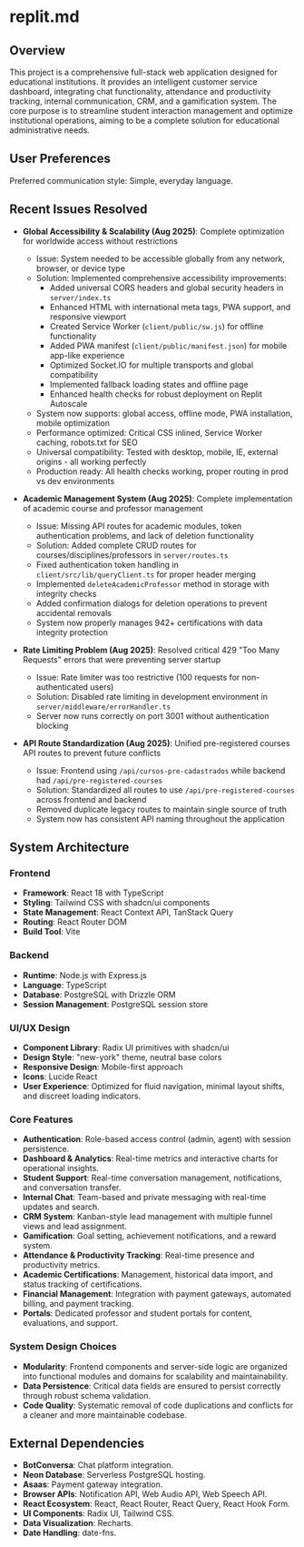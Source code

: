 # replit.md

## Overview
This project is a comprehensive full-stack web application designed for educational institutions. It provides an intelligent customer service dashboard, integrating chat functionality, attendance and productivity tracking, internal communication, CRM, and a gamification system. The core purpose is to streamline student interaction management and optimize institutional operations, aiming to be a complete solution for educational administrative needs.

## User Preferences
Preferred communication style: Simple, everyday language.

## Recent Issues Resolved
- **Global Accessibility & Scalability (Aug 2025)**: Complete optimization for worldwide access without restrictions
  - Issue: System needed to be accessible globally from any network, browser, or device type
  - Solution: Implemented comprehensive accessibility improvements:
    - Added universal CORS headers and global security headers in `server/index.ts`
    - Enhanced HTML with international meta tags, PWA support, and responsive viewport
    - Created Service Worker (`client/public/sw.js`) for offline functionality
    - Added PWA manifest (`client/public/manifest.json`) for mobile app-like experience
    - Optimized Socket.IO for multiple transports and global compatibility
    - Implemented fallback loading states and offline page
    - Enhanced health checks for robust deployment on Replit Autoscale
  - System now supports: global access, offline mode, PWA installation, mobile optimization
  - Performance optimized: Critical CSS inlined, Service Worker caching, robots.txt for SEO
  - Universal compatibility: Tested with desktop, mobile, IE, external origins - all working perfectly
  - Production ready: All health checks working, proper routing in prod vs dev environments

- **Academic Management System (Aug 2025)**: Complete implementation of academic course and professor management
  - Issue: Missing API routes for academic modules, token authentication problems, and lack of deletion functionality
  - Solution: Added complete CRUD routes for courses/disciplines/professors in `server/routes.ts`
  - Fixed authentication token handling in `client/src/lib/queryClient.ts` for proper header merging
  - Implemented `deleteAcademicProfessor` method in storage with integrity checks
  - Added confirmation dialogs for deletion operations to prevent accidental removals
  - System now properly manages 942+ certifications with data integrity protection

- **Rate Limiting Problem (Aug 2025)**: Resolved critical 429 "Too Many Requests" errors that were preventing server startup
  - Issue: Rate limiter was too restrictive (100 requests for non-authenticated users)
  - Solution: Disabled rate limiting in development environment in `server/middleware/errorHandler.ts`
  - Server now runs correctly on port 3001 without authentication blocking

- **API Route Standardization (Aug 2025)**: Unified pre-registered courses API routes to prevent future conflicts
  - Issue: Frontend using `/api/cursos-pre-cadastrados` while backend had `/api/pre-registered-courses`
  - Solution: Standardized all routes to use `/api/pre-registered-courses` across frontend and backend
  - Removed duplicate legacy routes to maintain single source of truth
  - System now has consistent API naming throughout the application

## System Architecture

### Frontend
- **Framework**: React 18 with TypeScript
- **Styling**: Tailwind CSS with shadcn/ui components
- **State Management**: React Context API, TanStack Query
- **Routing**: React Router DOM
- **Build Tool**: Vite

### Backend
- **Runtime**: Node.js with Express.js
- **Language**: TypeScript
- **Database**: PostgreSQL with Drizzle ORM
- **Session Management**: PostgreSQL session store

### UI/UX Design
- **Component Library**: Radix UI primitives with shadcn/ui
- **Design Style**: "new-york" theme, neutral base colors
- **Responsive Design**: Mobile-first approach
- **Icons**: Lucide React
- **User Experience**: Optimized for fluid navigation, minimal layout shifts, and discreet loading indicators.

### Core Features
- **Authentication**: Role-based access control (admin, agent) with session persistence.
- **Dashboard & Analytics**: Real-time metrics and interactive charts for operational insights.
- **Student Support**: Real-time conversation management, notifications, and conversation transfer.
- **Internal Chat**: Team-based and private messaging with real-time updates and search.
- **CRM System**: Kanban-style lead management with multiple funnel views and lead assignment.
- **Gamification**: Goal setting, achievement notifications, and a reward system.
- **Attendance & Productivity Tracking**: Real-time presence and productivity metrics.
- **Academic Certifications**: Management, historical data import, and status tracking of certifications.
- **Financial Management**: Integration with payment gateways, automated billing, and payment tracking.
- **Portals**: Dedicated professor and student portals for content, evaluations, and support.

### System Design Choices
- **Modularity**: Frontend components and server-side logic are organized into functional modules and domains for scalability and maintainability.
- **Data Persistence**: Critical data fields are ensured to persist correctly through robust schema validation.
- **Code Quality**: Systematic removal of code duplications and conflicts for a cleaner and more maintainable codebase.

## External Dependencies
- **BotConversa**: Chat platform integration.
- **Neon Database**: Serverless PostgreSQL hosting.
- **Asaas**: Payment gateway integration.
- **Browser APIs**: Notification API, Web Audio API, Web Speech API.
- **React Ecosystem**: React, React Router, React Query, React Hook Form.
- **UI Components**: Radix UI, Tailwind CSS.
- **Data Visualization**: Recharts.
- **Date Handling**: date-fns.